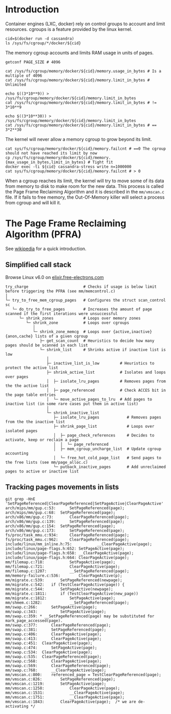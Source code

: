 # Introduction

Container engines (LXC, docker) rely on control groups to account and limit resources.
cgroups is a feature provided by the linux kernel.

```
cid=$(docker run -d cassandra)
ls /sys/fs/cgroup/*/docker/${cid}
```

The memory cgroup accounts and limits RAM usage in units of pages.

```
getconf PAGE_SIZE # 4096

cat /sys/fs/cgroup/memory/docker/${cid}/memory.usage_in_bytes # Is a multiple of 4096
cat /sys/fs/cgroup/memory/docker/${cid}/memory.limit_in_bytes # Unlimited

echo $((3*10**9)) > /sys/fs/cgroup/memory/docker/${cid}/memory.limit_in_bytes
cat /sys/fs/cgroup/memory/docker/${cid}/memory.limit_in_bytes # != 3*10**9

echo $((3*10**30)) > /sys/fs/cgroup/memory/docker/${cid}/memory.limit_in_bytes
cat /sys/fs/cgroup/memory/docker/${cid}/memory.limit_in_bytes # == 3*2**30
```

The kernel will never allow a memory cgroup to grow beyond its limit.

```
cat sys/fs/cgroup/memory/docker/${cid}/memory.failcnt # ==0 The cgroup should not have reached its limit by now
cp /sys/fs/cgroup/memory/docker/${cid}/memory.{max_usage_in_bytes,limit_in_bytes} # Tight fit
docker exec -ti ${cid} cassandra-stress write n=1000000
cat sys/fs/cgroup/memory/docker/${cid}/memory.failcnt # > 0
```

When a cgroup reaches its limit, the kernel will try to move some of its data from memory to disk to make room for the new data.
This process is called the Page Frame Reclaiming Algorithm and it is described in the `mm/vmscan.c` file.
If it fails to free memory, the Out-Of-Memory killer will select a process from cgroup and will kill it.

# The Page Frame Reclaiming Algorithm (PFRA)

See [wikipedia](https://en.wikipedia.org/wiki/Page_replacement_algorithm "Page replacement algorithm") for a quick introduction.

## Simplified call stack

Browse Linux v6.0 on [elixir.free-electrons.com](https://elixir.free-electrons.com/linux/v4.6/source "Linux source code indexer and cross-referencer")

```
try_charge                        # Checks if usage is below limit before triggering the PFRA (see mm/memcontrol.c)
│
└─ try_to_free_mem_cgroup_pages   # Configures the struct scan_control sc
   └─ do_try_to_free_pages        # Increases the amount of page scanned if the first iterations were unsuccessful
      └─ shrink_zones             # Loops over memory zones
         └─ shrink_zone           # Loops over cgroups
            │
            └─ shrink_zone_memcg  # Loops over {active,inactive}{anon,cache} lists of a given cgroup
               ├─ get_scan_count  # Heuristics to decide how many pages should be scanned in each list
               └─ shrink_list     # Shrinks active if inactive list is low
                  │
                  ├─ inactive_list_is_low         # Heuristics to protect the active list
                  ├─ shrink_active_list           # Isolates and loops over pages
                  │  ├─ isolate_lru_pages         # Removes pages from the the active list
                  │  ├─ page_referenced           # Check ACCES bit in the page table entries
                  │  └─ move_active_pages_to_lru  # Add pages to inactive list (in some rare cases put them in active list)
                  │
                  └─ shrink_inactive_list
                     ├─ isolate_lru_pages            # Removes pages from the the inactive list
                     ├─ shrink_page_list             # Loops over isolated pages
                     │  ├─ page_check_references     # Decides to activate, keep or reclaim a page
                     │  │  └─ page_referenced
                     │  ├─ mem_cgroup_uncharge_list  # Update cgroup accounting
                     │  └─ free_hot_cold_page_list   # Send pages to the free lists (see mm/page_alloc.c)
                     └─ putback_inactive_pages       # Add unreclaimed pages to active or inactive list
```

## Tracking pages movements in lists

```
git grep -HnE 'SetPageReferenced|ClearPageReferenced|SetPageActive|ClearPageActive'
arch/mips/mm/gup.c:53:		SetPageReferenced(page);
arch/mips/mm/gup.c:68:	SetPageReferenced(page);
arch/x86/mm/gup.c:73:		ClearPageReferenced(page);
arch/x86/mm/gup.c:139:		SetPageReferenced(page);
arch/x86/mm/gup.c:154:	SetPageReferenced(page);
arch/x86/mm/gup.c:173:		SetPageReferenced(page);
fs/proc/task_mmu.c:934:		ClearPageReferenced(page);
fs/proc/task_mmu.c:962:		ClearPageReferenced(page);
include/linux/mm_inline.h:75:			__ClearPageActive(page);
include/linux/page-flags.h:652:	SetPageActive(page);
include/linux/page-flags.h:658:	__ClearPageActive(page);
include/linux/page-flags.h:664:	ClearPageActive(page);
mm/filemap.c:718:			SetPageActive(page);
mm/filemap.c:721:			ClearPageActive(page);
mm/filemap.c:1207:			__SetPageReferenced(page);
mm/memory-failure.c:536:		ClearPageActive(p);
mm/migrate.c:539:		SetPageReferenced(newpage);
mm/migrate.c:542:	if (TestClearPageActive(page)) {
mm/migrate.c:544:		SetPageActive(newpage);
mm/migrate.c:1811:		if (TestClearPageActive(new_page))
mm/migrate.c:1812:			SetPageActive(page);
mm/shmem.c:1282:			__SetPageReferenced(page);
mm/swap.c:266:		SetPageActive(page);
mm/swap.c:343:			SetPageActive(page);
mm/swap.c:359: * __SetPageReferenced(page) may be substituted for mark_page_accessed(page).
mm/swap.c:377:		ClearPageReferenced(page);
mm/swap.c:381:		SetPageReferenced(page);
mm/swap.c:406:		ClearPageActive(page);
mm/swap.c:413:		ClearPageActive(page);
mm/swap.c:451:	ClearPageActive(page);
mm/swap.c:474:		SetPageActive(page);
mm/swap.c:534:	ClearPageActive(page);
mm/swap.c:535:	ClearPageReferenced(page);
mm/swap.c:568:		ClearPageActive(page);
mm/swap.c:569:		ClearPageReferenced(page);
mm/swap.c:768:		__ClearPageActive(page);
mm/vmscan.c:800:	referenced_page = TestClearPageReferenced(page);
mm/vmscan.c:826:		SetPageReferenced(page);
mm/vmscan.c:1219:		SetPageActive(page);
mm/vmscan.c:1258:			ClearPageActive(page);
mm/vmscan.c:1531:			__ClearPageActive(page);
mm/vmscan.c:1751:			__ClearPageActive(page);
mm/vmscan.c:1843:		ClearPageActive(page);	/* we are de-activating */
```
